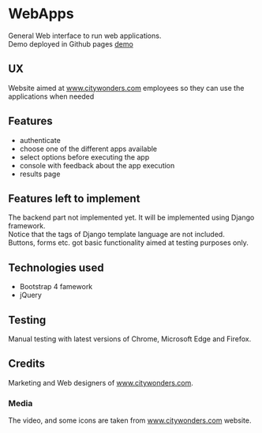 
# WebApps
General Web interface to run web applications.\
Demo deployed in Github pages [demo](https://josep-pujol.github.io/webapps-cw/)

## UX
Website aimed at www.citywonders.com employees so they can use the applications when needed

## Features
- authenticate
- choose one of the different apps available
- select options before executing the app
- console with feedback about the app execution
- results page

## Features left to implement
The backend part not implemented yet. It will be implemented using Django framework.\
Notice that the tags of Django template language are not included.\
Buttons, forms etc. got basic functionality aimed at testing purposes only.

## Technologies used
- Bootstrap 4 famework
- jQuery

## Testing
Manual testing with latest versions of Chrome, Microsoft Edge and Firefox.

## Credits
Marketing and Web designers of www.citywonders.com.

### Media
The video, and some icons are taken from www.citywonders.com website.


